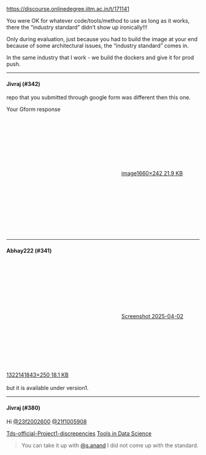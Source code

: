 https://discourse.onlinedegree.iitm.ac.in/t/171141

You were OK for whatever code/tools/method to use as long as it works, there the “industry standard” didn’t show up ironically!!!</p>
<p>Only during evaluation, just because you had to build the image at your end because of some architectural issues, the “industry standard” comes in.</p>
<p>In the same industry that I work - we build the dockers and give it for prod push.</p><hr>

<h4>Jivraj (#342)</h4>
<p>repo that you submitted through google form was different then this one.</p>
<p>Your Gform response</p>
<p><div class="lightbox-wrapper"><a class="lightbox" data-download-href="/uploads/short-url/qlMyWlexbzC3vojpkB27vkd28IT.png?dl=1" href="https://europe1.discourse-cdn.com/flex013/uploads/iitm/original/3X/b/8/b8aee4e76f9cd47c8bc2e24137881ea41f00a37f.png" rel="noopener nofollow ugc" title="image"><div class="meta"><svg aria-hidden="true" class="fa d-icon d-icon-far-image svg-icon"><use href="#far-image"></use></svg><span class="filename">image</span><span class="informations">1660×242 21.9 KB</span><svg aria-hidden="true" class="fa d-icon d-icon-discourse-expand svg-icon"><use href="#discourse-expand"></use></svg></div></a></div></p><hr>

<h4>Abhay222 (#341)</h4>
<p><div class="lightbox-wrapper"><a class="lightbox" data-download-href="/uploads/short-url/fDipvC3jgzS5ipBufnfHjh2NUC5.png?dl=1" href="https://europe1.discourse-cdn.com/flex013/uploads/iitm/original/3X/6/d/6d91cbdb81d6b92d0da76715ba6725eb015b11d1.png" rel="noopener nofollow ugc" title="Screenshot 2025-04-02 132214"><div class="meta"><svg aria-hidden="true" class="fa d-icon d-icon-far-image svg-icon"><use href="#far-image"></use></svg><span class="filename">Screenshot 2025-04-02 132214</span><span class="informations">1843×250 18.1 KB</span><svg aria-hidden="true" class="fa d-icon d-icon-discourse-expand svg-icon"><use href="#discourse-expand"></use></svg></div></a></div><br/>
but it is available under version1.</p><hr>

<h4>Jivraj (#380)</h4>
<p>Hi <a class="mention" href="/u/23f2002600">@23f2002600</a> <a class="mention" href="/u/21f1005908">@21f1005908</a></p>
<aside class="quote quote-modified" data-post="354" data-topic="171141">
<div class="title">
<div class="quote-controls"></div>

<a href="https://discourse.onlinedegree.iitm.ac.in/t/tds-official-project1-discrepencies/171141/354">Tds-official-Project1-discrepencies</a> <a class="badge-category__wrapper" href="/c/courses/tds-kb/34"><span class="badge-category --has-parent" data-category-id="34" data-drop-close="true" data-parent-category-id="9" style="--category-badge-color: #0088CC; --category-badge-text-color: #FFFFFF; --parent-category-badge-color: #3AB54A;" title="This category is created to address subject-specific queries related to Tools in Data Science"><span class="badge-category__name">Tools in Data Science</span></span></a>
</div>
<blockquote>
    You can take it up with <a class="mention" href="/u/s.anand">@s.anand</a> 
I did not come up with the standard.